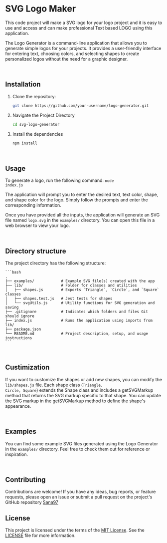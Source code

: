 # SVG Logo Maker

This code project will make a SVG logo for your logo project and it is easy to use and access and can make professional Text based LOGO using this application.

The Logo Generator is a command-line application that allows you to generate simple logos for your projects. It provides a user-friendly interface for entering text, choosing colors, and selecting shapes to create personalized logos without the need for a graphic designer.

<br>

## Installation

1. Clone the repository:

   ```bash
   git clone https://github.com/your-username/logo-generator.git

2. Navigate the Project Directory
    
    ```bash
    cd svg-logo-generator

2. Install the dependencies

   ```bash
   npm install

<br>

## Usage

To generate a logo, run the following command:  <code>node index.js</code>

The application will prompt you to enter the desired text, text color, shape, and shape color for the logo. Simply follow the prompts and enter the corresponding information.

Once you have provided all the inputs, the application will generate an SVG file named <code>logo.svg</code> in the <code>examples/</code> directory. You can open this file in a web browser to view your logo.

<br>

## Directory structure

The project directory has the following structure:

    ```bash   
    .
    ├── examples/            # Example SVG file(s) created with the app
    ├── lib/                 # Folder for classes and utilities
    │   ├── shapes.js        # Exports `Triangle`, `Circle`, and `Square` classes
    │   ├── shapes.test.js   # Jest tests for shapes
    │   └── svgUtils.js      # Utility functions for SVG generation and saving
    ├── .gitignore           # Indicates which folders and files Git should ignore
    ├── index.js             # Runs the application using imports from lib/
    ├── package.json
    └── README.md            # Project description, setup, and usage instructions
    ```
<br>

## Custimization

If you want to customize the shapes or add new shapes, you can modify the <code>lib/shapes.js</code> file. Each shape class (<code>Triangle, Circle, Square</code>) extends the Shape class and includes a getSVGMarkup method that returns the SVG markup specific to that shape. You can update the SVG markup in the getSVGMarkup method to define the shape's appearance.

<br>

## Examples

You can find some example SVG files generated using the Logo Generator in the <code>examples/</code> directory. Feel free to check them out for reference or inspiration.

<br>

## Contributing

Contributions are welcome! If you have any ideas, bug reports, or feature requests, please open an issue or submit a pull request on the project's GitHub repository <a href='https://github.com/SanaS7/SVG-Logo-Maker'>Sana97</a>

## License

This project is licensed under the terms of the [MIT License](https://opensource.org/licenses/MIT). See the [LICENSE](LICENSE) file for more information.

